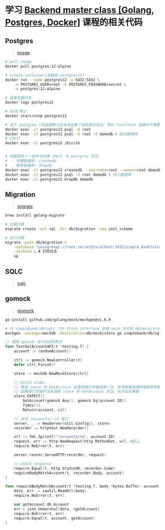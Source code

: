 # 学习 [Backend master class [Golang, Postgres, Docker]](https://www.youtube.com/playlist?list=PLy_6D98if3ULEtXtNSY_2qN21VCKgoQAE) 课程的相关代码

## Postgres
> [Image](https://hub.docker.com/_/postgres)

```bash
# pull image
docker pull postgres:12-alpine

# create container(容器名 postgres12)
docker run --name postgres12 -p 5432:5432 \
    -e POSTGRES_USER=root -e POSTGRES_PASSWORD=secret \
    -d postgres:12-alpine

# 查看容器日志
docker logs postgres12

# 启动/停止
docker start/stop postgres12
```
```bash
# 进入 postgres (该容器默认在本地设置了信任身份验证，所以 localhost 连接时不需要密码)
docker exec -it postgres12 psql -U root
docker exec -it postgres12 psql -U root -d demodb # 指定数据库
# shell
docker exec -it postgres12 /bin/sh


# 容器提供了一些命令方便 shell 与 postgres 交互,
#  - 创建数据库: createdb
#  - 删除数据库: dropdb
docker exec -it postgres12 createdb --username=root --owner=root demodb
docker exec -it postgres12 psql -U root demodb # 进入数据库
docker exec -it postgres12 dropdb demodb
```

## Migration
> [migrate](https://github.com/golang-migrate/migrate)

```bash
brew install golang-migrate
```
```bash
# 创建迁移
migrate create -ext sql -dir db/migration -seq init_schema

# 运行迁移
migrate -path db/migration \
    -database "postgresql://root:secret@localhost:5432/simple_bank?sslmode=disable" \
    -verbose \ # 打印日志
    up
```

## SQLC
> [sqlc](https://github.com/kyleconroy/sqlc)


## gomock
> [gomock](https://github.com/golang/mock)

```bash
go install github.com/golang/mock/mockgen@v1.6.0

# 对 simplebank/db/sqlc 下的 Store interface 生成 mock 文件到 db/mock/store.go 文件中，并指定包名为 mockdb
mockgen -package=mockdb -destination=db/mock/store.go simplebank/db/sqlc Store
```

```go
// 使用 gomock 进行测试的例子
func TestGetAccountAPI(t *testing.T) {
	account := randomAccount()

	ctrl := gomock.NewController(t)
	defer ctrl.Finish()

	store := mockdb.NewMockStore(ctrl)

	// build stubs
	// 期望 store 的 GetAccount 在请求接口中被调用一次，检测其被调用时接收的参数和 mock 返回值
	// 如果接口逻辑中没有调用 store 的 GetAccount 方法，则测试会报错
	store.EXPECT().
		GetAccount(gomock.Any(), gomock.Eq(account.ID)).
		Times(1).
		Return(account, nil)

	// 测试 /accounts/:id 接口
	server, _ := NewServer(util.Config{}, store)
	recorder := httptest.NewRecorder()

	url := fmt.Sprintf("/accounts/%d", account.ID)
	request, err := http.NewRequest(http.MethodGet, url, nil)
	require.NoError(t, err)

	server.router.ServeHTTP(recorder, request)

	// check response
	require.Equal(t, http.StatusOK, recorder.Code)
	requireBodyMatchAccount(t, recorder.Body, account)
}

func requireBodyMatchAccount(t *testing.T, body *bytes.Buffer, account db.Account) {
	data, err := ioutil.ReadAll(body)
	require.NoError(t, err)

	var gotAccount db.Account
	err = json.Unmarshal(data, &gotAccount)
	require.NoError(t, err)
	require.Equal(t, account, gotAccount)
}
```